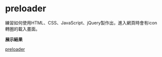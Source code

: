 # preloader
 練習如何使用HTML、CSS、JavaScript、jQuery製作出，進入網頁時會有icon轉圈的載入畫面。

**展示結果** 

[preloader](https://alice-nor.github.io/front-endPratice/03-preloader/preloader.html)
